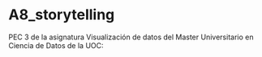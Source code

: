# A8_storytelling
PEC 3 de la asignatura Visualización de datos del Master Universitario en Ciencia de Datos de la UOC:
